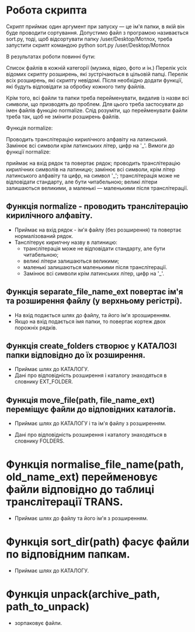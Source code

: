 # Робота скрипта

Скрипт приймає один аргумент при запуску — це ім'я папки,
в якій він буде проводити сортування. Допустимо файл з програмою називається
sort.py, тоді, щоб відсортувати папку /user/Desktop/Мотлох,
треба запустити скрипт командою python sort.py /user/Desktop/Мотлох

В результатах роботи повинні бути:

Список файлів в кожній категорії (музика, відео, фото и ін.)
Перелік усіх відомих скрипту розширень, які зустрічаються в цільовій папці.
Перелік всіх розширень, які скрипту невідомі. Після необхідно додати функції, які будуть
відповідати за обробку кожного типу файлів.

Крім того, всі файли та папки треба перейменувати,
видалив із назви всі символи, що призводять до проблем.
Для цього треба застосувати до імен файлів функцію normalize.
Слід розуміти, що перейменувати файли треба так,
щоб не змінити розширень файлів.

Функція normalize:

Проводить транслітерацію кирилічного алфавіту на латинський.
Замінює всі символи крім латинських літер, цифр на '_'.
Вимоги до функції normalize:

приймає на вхід рядок та повертає рядок;
проводить транслітерацію кирилічних символів на латиницю;
замінює всі символи, крім літер латинського алфавіту та цифр, на символ '_';
транслітерація може не відповідати стандарту, але бути читабельною;
великі літери залишаються великими,
а маленькі — маленькими після транслітерації.

## Функція normalize - проводить транслітерацію кирилічного алфавіту.
- Приймає на вхід рядок - ім'я файлу (без розширення) та повертає нормалізований рядок.
- Танслітерує кирилчну назву в латиницю:
     - транслітерація може не відповідати стандарту, але бути читабельною;
     - великі літери залишаються великими;
     - маленькі залишаються маленькими після транслітерації.
   - Замінює всі символи крім латинських літер, цифр на '_'.

## Функція separate_file_name_ext повертає ім'я та розширення файлу (у верхньому регістрі).

- На вхід подається шлях до файлу, та його ім'я зрозширенням.
- Якщо на вхід подається імя папки, то повертає кортеж двох порожніх рядків.



## Функція create_folders створює у КАТАЛОЗІ папки відповідно до їх розширення.

- Приймає шлях до КАТАЛОГУ.
- Дані про відповідність розширення і каталогу знаходяться в словнику EXT_FOLDER.



## Функція move_file(path, file_name_ext) переміщує файли до відповідних каталогів.

- Приймає шлях до КАТАЛОГУ і та ім'я файлу з розширенням.

- Дані про відповідність розширення і каталогу знаходяться в словнику FOLDERS.

  
# Функція normalise_file_name(path, old_name_ext) перейменовує файли відповідно до таблиці транслітерації TRANS.

- Приймає шлях до файлу та його ім'я з розширенням.



# Функція sort_dir(path) фасує файли по відповідним папкам.
- Приймає шлях до КАТАЛОГУ.

# Функція unpack(archive_path, path_to_unpack) 
- зорпаковує файли.



